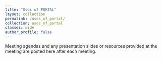 ```yaml
---
title: "Uses of PORTAL"
layout: collection
permalink: /uses_of_portal/
collection: uses_of_portal
classes: wide
author_profile: false
---
```


Meeting agendas and any presentation slides or resources provided at the meeting are posted here after each meeting.
